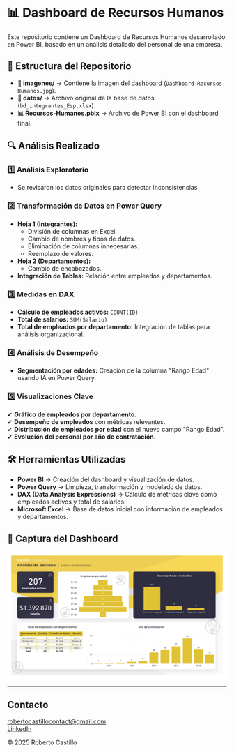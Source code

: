 # 📊 Dashboard de Recursos Humanos  
Este repositorio contiene un Dashboard de Recursos Humanos desarrollado en Power BI, basado en un análisis detallado del personal de una empresa.

## 📂 Estructura del Repositorio  
- **📁 imagenes/** → Contiene la imagen del dashboard (`Dashboard-Recursos-Humanos.jpg`).  
- **📁 datos/** → Archivo original de la base de datos (`bd_integrantes_Esp.xlsx`).  
- **📊 Recursos-Humanos.pbix** → Archivo de Power BI con el dashboard final.  

## 🔍 Análisis Realizado  

### 1️⃣ Análisis Exploratorio  
- Se revisaron los datos originales para detectar inconsistencias.  

### 2️⃣ Transformación de Datos en Power Query  
- **Hoja 1 (Integrantes):**  
  - División de columnas en Excel.  
  - Cambio de nombres y tipos de datos.  
  - Eliminación de columnas innecesarias.  
  - Reemplazo de valores.  
- **Hoja 2 (Departamentos):**  
  - Cambio de encabezados.  
- **Integración de Tablas:** Relación entre empleados y departamentos.  

### 3️⃣ Medidas en DAX  
- **Cálculo de empleados activos:** `COUNT(ID)`  
- **Total de salarios:** `SUM(Salario)`  
- **Total de empleados por departamento:** Integración de tablas para análisis organizacional.  

### 4️⃣ Análisis de Desempeño  
- **Segmentación por edades:** Creación de la columna "Rango Edad" usando IA en Power Query.  

### 5️⃣ Visualizaciones Clave  
✔ **Gráfico de empleados por departamento**.  
✔ **Desempeño de empleados** con métricas relevantes.  
✔ **Distribución de empleados por edad** con el nuevo campo "Rango Edad".  
✔ **Evolución del personal por año de contratación**.  

## 🛠 Herramientas Utilizadas  
- **Power BI** → Creación del dashboard y visualización de datos.
- **Power Query** → Limpieza, transformación y modelado de datos.
- **DAX (Data Analysis Expressions)** → Cálculo de métricas clave como empleados activos y total de salarios.
- **Microsoft Excel** → Base de datos inicial con información de empleados y departamentos.

## 📸 Captura del Dashboard  
![Dashboard](imagenes/Dashboard-Recursos-Humanos.jpg)  

---

## Contacto

[robertocastillocontact@gmail.com](mailto:robertocastillocontact@gmail.com)  
[LinkedIn](https://www.linkedin.com/in/roberto-castillo-riquelme/)

© 2025 Roberto Castillo
